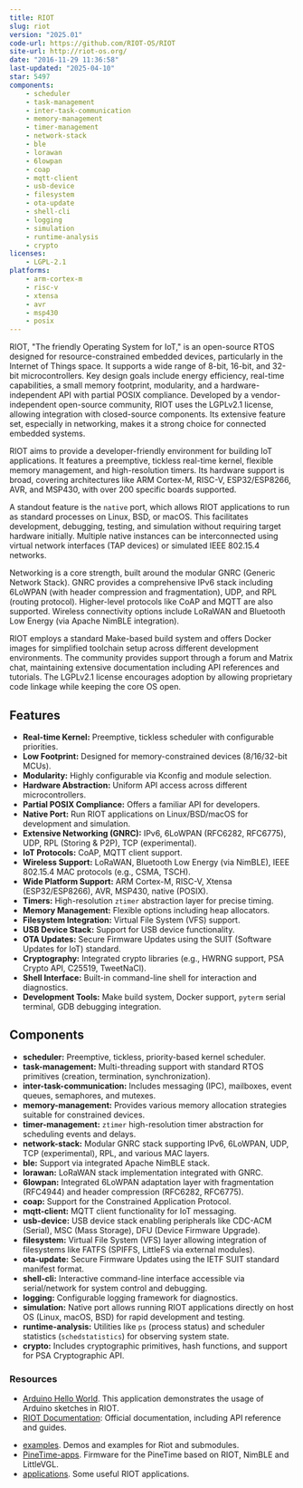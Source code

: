 ```yaml
---
title: RIOT
slug: riot
version: "2025.01"
code-url: https://github.com/RIOT-OS/RIOT
site-url: http://riot-os.org/
date: "2016-11-29 11:36:58"
last-updated: "2025-04-10"
star: 5497
components:
    - scheduler
    - task-management
    - inter-task-communication
    - memory-management
    - timer-management
    - network-stack
    - ble
    - lorawan
    - 6lowpan
    - coap
    - mqtt-client
    - usb-device
    - filesystem
    - ota-update
    - shell-cli
    - logging
    - simulation
    - runtime-analysis
    - crypto
licenses:
    - LGPL-2.1
platforms:
    - arm-cortex-m
    - risc-v
    - xtensa
    - avr
    - msp430
    - posix
---
```

RIOT, "The friendly Operating System for IoT," is an open-source RTOS designed for resource-constrained embedded devices, particularly in the Internet of Things space. It supports a wide range of 8-bit, 16-bit, and 32-bit microcontrollers. Key design goals include energy efficiency, real-time capabilities, a small memory footprint, modularity, and a hardware-independent API with partial POSIX compliance. Developed by a vendor-independent open-source community, RIOT uses the LGPLv2.1 license, allowing integration with closed-source components. Its extensive feature set, especially in networking, makes it a strong choice for connected embedded systems.

<!--more-->

RIOT aims to provide a developer-friendly environment for building IoT applications. It features a preemptive, tickless real-time kernel, flexible memory management, and high-resolution timers. Its hardware support is broad, covering architectures like ARM Cortex-M, RISC-V, ESP32/ESP8266, AVR, and MSP430, with over 200 specific boards supported.

A standout feature is the `native` port, which allows RIOT applications to run as standard processes on Linux, BSD, or macOS. This facilitates development, debugging, testing, and simulation without requiring target hardware initially. Multiple native instances can be interconnected using virtual network interfaces (TAP devices) or simulated IEEE 802.15.4 networks.

Networking is a core strength, built around the modular GNRC (Generic Network Stack). GNRC provides a comprehensive IPv6 stack including 6LoWPAN (with header compression and fragmentation), UDP, and RPL (routing protocol). Higher-level protocols like CoAP and MQTT are also supported. Wireless connectivity options include LoRaWAN and Bluetooth Low Energy (via Apache NimBLE integration).

RIOT employs a standard Make-based build system and offers Docker images for simplified toolchain setup across different development environments. The community provides support through a forum and Matrix chat, maintaining extensive documentation including API references and tutorials. The LGPLv2.1 license encourages adoption by allowing proprietary code linkage while keeping the core OS open.

## Features

- **Real-time Kernel:** Preemptive, tickless scheduler with configurable priorities.
- **Low Footprint:** Designed for memory-constrained devices (8/16/32-bit MCUs).
- **Modularity:** Highly configurable via Kconfig and module selection.
- **Hardware Abstraction:** Uniform API access across different microcontrollers.
- **Partial POSIX Compliance:** Offers a familiar API for developers.
- **Native Port:** Run RIOT applications on Linux/BSD/macOS for development and simulation.
- **Extensive Networking (GNRC):** IPv6, 6LoWPAN (RFC6282, RFC6775), UDP, RPL (Storing & P2P), TCP (experimental).
- **IoT Protocols:** CoAP, MQTT client support.
- **Wireless Support:** LoRaWAN, Bluetooth Low Energy (via NimBLE), IEEE 802.15.4 MAC protocols (e.g., CSMA, TSCH).
- **Wide Platform Support:** ARM Cortex-M, RISC-V, Xtensa (ESP32/ESP8266), AVR, MSP430, native (POSIX).
- **Timers:** High-resolution `ztimer` abstraction layer for precise timing.
- **Memory Management:** Flexible options including heap allocators.
- **Filesystem Integration:** Virtual File System (VFS) support.
- **USB Device Stack:** Support for USB device functionality.
- **OTA Updates:** Secure Firmware Updates using the SUIT (Software Updates for IoT) standard.
- **Cryptography:** Integrated crypto libraries (e.g., HWRNG support, PSA Crypto API, C25519, TweetNaCl).
- **Shell Interface:** Built-in command-line shell for interaction and diagnostics.
- **Development Tools:** Make build system, Docker support, `pyterm` serial terminal, GDB debugging integration.

## Components

- **scheduler:** Preemptive, tickless, priority-based kernel scheduler.
- **task-management:** Multi-threading support with standard RTOS primitives (creation, termination, synchronization).
- **inter-task-communication:** Includes messaging (IPC), mailboxes, event queues, semaphores, and mutexes.
- **memory-management:** Provides various memory allocation strategies suitable for constrained devices.
- **timer-management:** `ztimer` high-resolution timer abstraction for scheduling events and delays.
- **network-stack:** Modular GNRC stack supporting IPv6, 6LoWPAN, UDP, TCP (experimental), RPL, and various MAC layers.
- **ble:** Support via integrated Apache NimBLE stack.
- **lorawan:** LoRaWAN stack implementation integrated with GNRC.
- **6lowpan:** Integrated 6LoWPAN adaptation layer with fragmentation (RFC4944) and header compression (RFC6282, RFC6775).
- **coap:** Support for the Constrained Application Protocol.
- **mqtt-client:** MQTT client functionality for IoT messaging.
- **usb-device:** USB device stack enabling peripherals like CDC-ACM (Serial), MSC (Mass Storage), DFU (Device Firmware Upgrade).
- **filesystem:** Virtual File System (VFS) layer allowing integration of filesystems like FATFS (SPIFFS, LittleFS via external modules).
- **ota-update:** Secure Firmware Updates using the IETF SUIT standard manifest format.
- **shell-cli:** Interactive command-line interface accessible via serial/network for system control and debugging.
- **logging:** Configurable logging framework for diagnostics.
- **simulation:** Native port allows running RIOT applications directly on host OS (Linux, macOS, BSD) for rapid development and testing.
- **runtime-analysis:** Utilities like `ps` (process status) and scheduler statistics (`schedstatistics`) for observing system state.
- **crypto:** Includes cryptographic primitives, hash functions, and support for PSA Cryptographic API.

### Resources

- [Arduino Hello World](https://github.com/RIOT-OS/RIOT/tree/master/examples/arduino_hello-world). This application demonstrates the usage of Arduino sketches in RIOT.
- [RIOT Documentation](https://doc.riot-os.org/): Official documentation, including API reference and guides.
<!--github-projects-->
- [examples](https://github.com/riot/examples). Demos and examples for Riot and submodules.
- [PineTime-apps](https://github.com/bosmoment/PineTime-apps). Firmware for the PineTime based on RIOT, NimBLE and LittleVGL.
- [applications](https://github.com/RIOT-OS/applications). Some useful RIOT applications.

